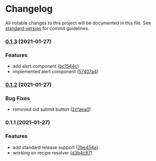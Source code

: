 # Changelog

All notable changes to this project will be documented in this file. See [standard-version](https://github.com/conventional-changelog/standard-version) for commit guidelines.

### [0.1.3](https://github.com/darkristy/recipe-app/compare/v0.1.2...v0.1.3) (2021-01-27)


### Features

* add alert component ([bc1544c](https://github.com/darkristy/recipe-app/commit/bc1544cc98d4b8625ad14ea26ad32a5f74d0e475))
* implemented alert component ([57407a4](https://github.com/darkristy/recipe-app/commit/57407a41da0a7a1b5295ab101f2ceea03e6282c0))

### [0.1.2](https://github.com/darkristy/recipe-app/compare/v0.1.1...v0.1.2) (2021-01-27)


### Bug Fixes

* removed old submit button ([2cfaea0](https://github.com/darkristy/recipe-app/commit/2cfaea04e688404044e00bd27a5097a474336105))

### 0.1.1 (2021-01-27)


### Features

* add standard release support ([2be454a](https://github.com/darkristy/recipe-app/commit/2be454a2d3809737c773bb06888da1530c3eb4c1))
* working on recipe resolver ([d3b4c87](https://github.com/darkristy/recipe-app/commit/d3b4c87a98a6ec40dc4438e2b2230a2b17ac736c))
